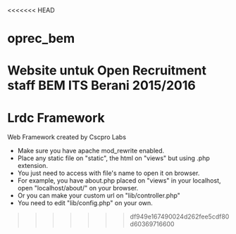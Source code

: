 <<<<<<< HEAD
# oprec_bem
Website untuk Open Recruitment staff BEM ITS Berani 2015/2016
=======
# Lrdc Framework
Web Framework created by Cscpro Labs

- Make sure you have apache mod_rewrite enabled.
- Place any static file on "static", the html on "views" but using .php extension.
- You just need to access with file's name to open it on browser.
- For example, you have about.php placed on "views" in your localhost, open "localhost/about/" on your browser.
- Or you can make your custom url on "lib/controller.php"
- You need to edit "lib/config.php" on your own.
>>>>>>> df949e167490024d262fee5cdf80d60369716600
